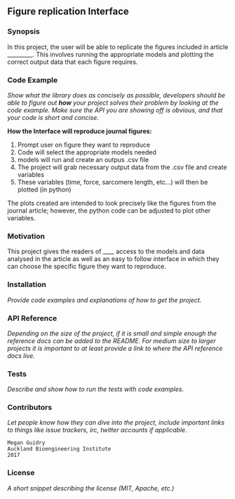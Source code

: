 ## Figure replication Interface 
### Synopsis

In this project, the user will be able to replicate the figures included in 
article _________.  This involves running the appropriate models and plotting 
the correct output data that each figure requires. 

### Code Example

*Show what the library does as concisely as possible, developers should be able to figure out **how** your project solves their problem by looking at the code example. Make sure the API you are showing off is obvious, and that your code is short and concise.*

**How the Interface will reproduce journal figures:**
1) Prompt user on figure they want to reproduce
2) Code will select the appropriate models needed
3) models will run and create an outpus .csv file
4) The project will grab necessary output data from the .csv file and create variables
5) These variables (time, force, sarcomere length, etc...) will then be plotted (in python)

The plots created are intended to look precisely like the figures from the journal article; however, the python code can be adjusted to plot other variables.

### Motivation

This project gives the readers of ____ access to the models and data analysed in the article as well as an easy to follow interface in which they can choose the specific figure they want to reproduce.  

### Installation

*Provide code examples and explanations of how to get the project.*

### API Reference

*Depending on the size of the project, if it is small and simple enough the reference docs can be added to the README. For medium size to larger projects it is important to at least provide a link to where the API reference docs live.*

### Tests

*Describe and show how to run the tests with code examples.*

### Contributors

*Let people know how they can dive into the project, include important links to things like issue trackers, irc, twitter accounts if applicable.*

    Megan Guidry
    Auckland Bioengineering Institute
    2017

### License

*A short snippet describing the license (MIT, Apache, etc.)*
